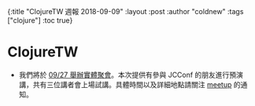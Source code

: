 {:title "ClojureTW 週報 2018-09-09"
:layout :post
:author "coldnew"
:tags  ["clojure"]
:toc true}

# ClojureTW

- 我們將於 [09/27 舉辦實體聚會](https://www.meetup.com/Clojure-tw/events/254398907/)。本次提供有參與 JCConf 的朋友進行預演講，共有三位講者會上場試講。具體時間以及詳細地點請關注 [meetup](https://www.meetup.com/Clojure-tw/events/254398907/) 的通知。